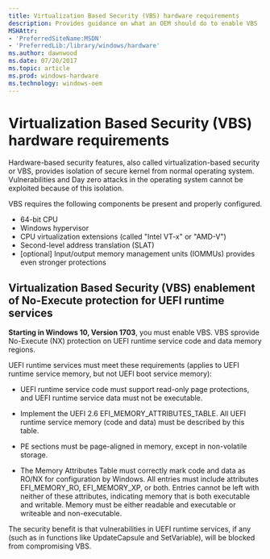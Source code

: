 ```yaml
---
title: Virtualization Based Security (VBS) hardware requirements
description: Provides guidance on what an OEM should do to enable VBS
MSHAttr:
- 'PreferredSiteName:MSDN'
- 'PreferredLib:/library/windows/hardware'
ms.author: dawnwood
ms.date: 07/20/2017
ms.topic: article
ms.prod: windows-hardware
ms.technology: windows-oem
---
```


# Virtualization Based Security (VBS) hardware requirements
Hardware-based security features, also called virtualization-based security or VBS, provides isolation of secure kernel from normal operating system. Vulnerabilities and Day zero attacks in the operating system cannot be exploited because of this isolation.

VBS requires the following components be present and properly configured. 
* 64-bit CPU
* Windows hypervisor
* CPU virtualization extensions (called "Intel VT-x" or "AMD-V")
* Second-level address translation (SLAT)
* [optional] Input/output memory management units (IOMMUs) provides even stronger protections

## Virtualization Based Security (VBS) enablement of No-Execute protection for UEFI runtime services

**Starting in Windows 10, Version 1703**, you must enable VBS. VBS sprovide No-Execute (NX) protection on UEFI runtime service code and data memory regions. 

UEFI runtime services must meet these requirements (applies to UEFI runtime service memory, but not UEFI boot service memory):

* UEFI runtime service code must support read-only page protections, and UEFI runtime service data must not be executable.

* Implement the UEFI 2.6 EFI_MEMORY_ATTRIBUTES_TABLE. All UEFI runtime service memory (code and data) must be described by this table.

* PE sections must be page-aligned in memory, except in non-volatile storage.

* The Memory Attributes Table must correctly mark code and data as RO/NX for configuration by Windows. 
All entries must include attributes EFI_MEMORY_RO, EFI_MEMORY_XP, or both. Entries cannot be left with neither of these attributes, indicating memory that is both executable and writable. Memory must be either readable and executable or writeable and non-executable.

The security benefit is that vulnerabilities in UEFI runtime services, if any (such as in functions like UpdateCapsule and SetVariable), will be blocked from compromising VBS.